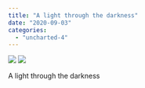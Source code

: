 ```yaml
---
title: "A light through the darkness"
date: "2020-09-03"
categories: 
  - "uncharted-4"
---
```


[![](images/Uncharted™-4_-A-Thiefs-End_20200125170601.jpg)](images/Uncharted™-4_-A-Thiefs-End_20200125170601.jpg)
[![](images/Uncharted™-4_-A-Thiefs-End_20200125170601.jpg)](images/Uncharted™-4_-A-Thiefs-End_20200125170601.jpg)

A light through the darkness
